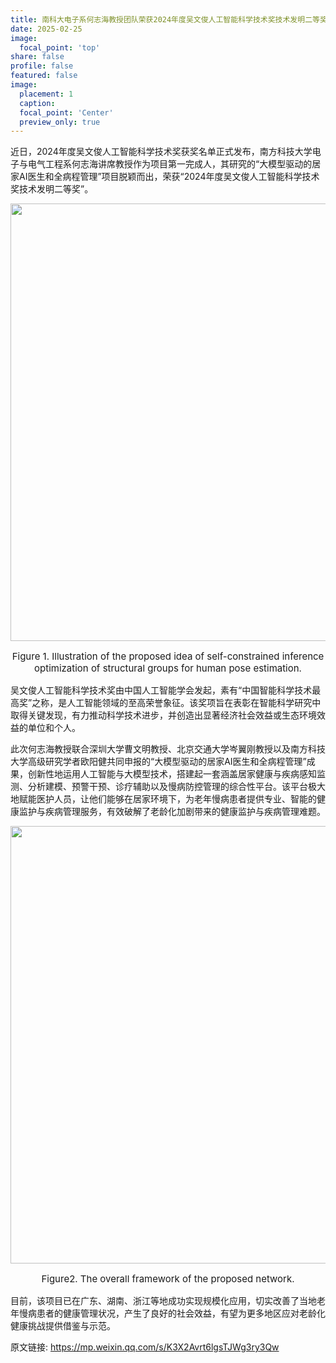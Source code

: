 ```yaml
---
title: 南科大电子系何志海教授团队荣获2024年度吴文俊人工智能科学技术奖技术发明二等奖
date: 2025-02-25
image:
  focal_point: 'top'
share: false
profile: false
featured: false
image:
  placement: 1
  caption: 
  focal_point: 'Center'
  preview_only: true
---
```


近日，2024年度吴文俊人工智能科学技术奖获奖名单正式发布，南方科技大学电子与电气工程系何志海讲席教授作为项目第一完成人，其研究的“大模型驱动的居家AI医生和全病程管理”项目脱颖而出，荣获“2024年度吴文俊人工智能科学技术奖技术发明二等奖”。

<img src="fig1.png" width="700">
<p style="font-size:15px;text-align:center">Figure 1. Illustration of the proposed idea of self-constrained inference optimization of structural groups for human pose estimation.</p>

吴文俊人工智能科学技术奖由中国人工智能学会发起，素有“中国智能科学技术最高奖”之称，是人工智能领域的至高荣誉象征。该奖项旨在表彰在智能科学研究中取得关键发现，有力推动科学技术进步，并创造出显著经济社会效益或生态环境效益的单位和个人。

此次何志海教授联合深圳大学曹文明教授、北京交通大学岑翼刚教授以及南方科技大学高级研究学者欧阳健共同申报的“大模型驱动的居家AI医生和全病程管理”成果，创新性地运用人工智能与大模型技术，搭建起一套涵盖居家健康与疾病感知监测、分析建模、预警干预、诊疗辅助以及慢病防控管理的综合性平台。该平台极大地赋能医护人员，让他们能够在居家环境下，为老年慢病患者提供专业、智能的健康监护与疾病管理服务，有效破解了老龄化加剧带来的健康监护与疾病管理难题。

<img src="fig2.png" width="700">
<p style="font-size:15px;text-align:center">Figure2. The overall framework of the proposed network.</p>

目前，该项目已在广东、湖南、浙江等地成功实现规模化应用，切实改善了当地老年慢病患者的健康管理状况，产生了良好的社会效益，有望为更多地区应对老龄化健康挑战提供借鉴与示范。

原文链接: <a href=https://mp.weixin.qq.com/s/K3X2Avrt6lgsTJWg3ry3Qw>https://mp.weixin.qq.com/s/K3X2Avrt6lgsTJWg3ry3Qw</a></br>